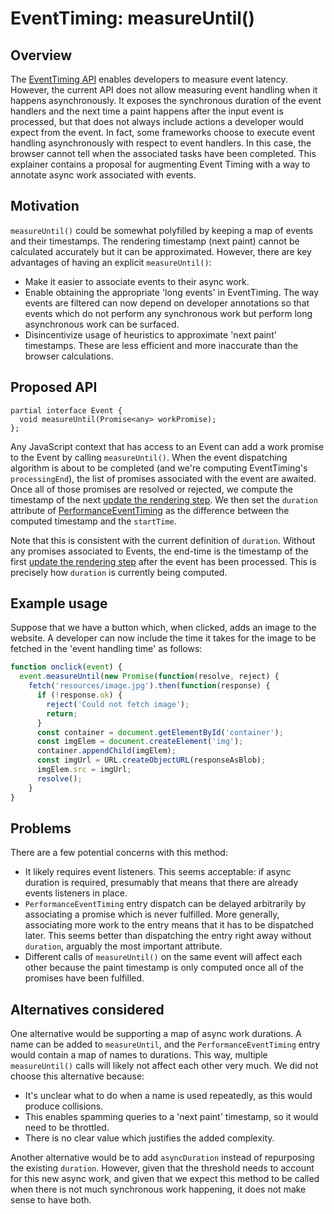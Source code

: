 # EventTiming: measureUntil()

## Overview

The [EventTiming API](https://github.com/WICG/event-timing) enables developers to measure event latency.
However, the current API does not allow measuring event handling when it happens asynchronously.
It exposes the synchronous duration of the event handlers and the next time a paint happens after the input event is processed, but that does not always include actions a developer would expect from the event.
In fact, some frameworks choose to execute event handling asynchronously with respect to event handlers.
In this case, the browser cannot tell when the associated tasks have been completed.
This explainer contains a proposal for augmenting Event Timing with a way to annotate async work associated with events.

## Motivation

`measureUntil()` could be somewhat polyfilled by keeping a map of events and their timestamps.
The rendering timestamp (next paint) cannot be calculated accurately but it can be approximated.
However, there are key advantages of having an explicit `measureUntil()`:

* Make it easier to associate events to their async work.
* Enable obtaining the appropriate 'long events' in EventTiming. The way events are filtered can now depend on developer annotations so that events which do not perform any synchronous work but perform long asynchronous work can be surfaced.
* Disincentivize usage of heuristics to approximate 'next paint' timestamps. These are less efficient and more inaccurate than the browser calculations.

## Proposed API

```
partial interface Event {
  void measureUntil(Promise<any> workPromise);
};
```

Any JavaScript context that has access to an Event can add a work promise to the Event by calling `measureUntil()`.
When the event dispatching algorithm is about to be completed (and we're computing EventTiming's `processingEnd`), the list of promises associated with the event are awaited.
Once all of those promises are resolved or rejected, we compute the timestamp of the next [update the rendering step](https://html.spec.whatwg.org/multipage/webappapis.html#update-the-rendering).
We then set the `duration` attribute of [PerformanceEventTiming](https://wicg.github.io/event-timing/#sec-performance-event-timing) as the difference between the computed timestamp and the `startTime`.

Note that this is consistent with the current definition of `duration`.
Without any promises associated to Events, the end-time is the timestamp of the first [update the rendering step](https://html.spec.whatwg.org/multipage/webappapis.html#update-the-rendering) after the event has been processed.
This is precisely how `duration` is currently being computed.

## Example usage

Suppose that we have a button which, when clicked, adds an image to the website.
A developer can now include the time it takes for the image to be fetched in the 'event handling time' as follows:

```javascript
function onclick(event) {
  event.measureUntil(new Promise(function(resolve, reject) {
    fetch('resources/image.jpg').then(function(response) {
      if (!response.ok) {
        reject('Could not fetch image');
        return;
      }
      const container = document.getElementById('container');
      const imgElem = document.createElement('img');
      container.appendChild(imgElem);
      const imgUrl = URL.createObjectURL(responseAsBlob);
      imgElem.src = imgUrl;
      resolve();
    }
}
```

## Problems

There are a few potential concerns with this method:

* It likely requires event listeners. This seems acceptable: if async duration is required, presumably that means that there are already events listeners in place.
* `PerformanceEventTiming` entry dispatch can be delayed arbitrarily by associating a promise which is never fulfilled.
More generally, associating more work to the entry means that it has to be dispatched later. This seems better than dispatching the entry right away without `duration`, arguably the most important attribute.
* Different calls of `measureUntil()` on the same event will affect each other because the paint timestamp is only computed once all of the promises have been fulfilled.

## Alternatives considered

One alternative would be supporting a map of async work durations.
A name can be added to `measureUntil`, and the `PerformanceEventTiming` entry would contain a map of names to durations.
This way, multiple `measureUntil()` calls will likely not affect each other very much.
We did not choose this alternative because:

* It's unclear what to do when a name is used repeatedly, as this would produce collisions.
* This enables spamming queries to a 'next paint' timestamp, so it would need to be throttled.
* There is no clear value which justifies the added complexity.

Another alternative would be to add `asyncDuration` instead of repurposing the existing `duration`.
However, given that the threshold needs to account for this new async work, and given that we expect this method to be called when there is not much synchronous work happening, it does not make sense to have both.
